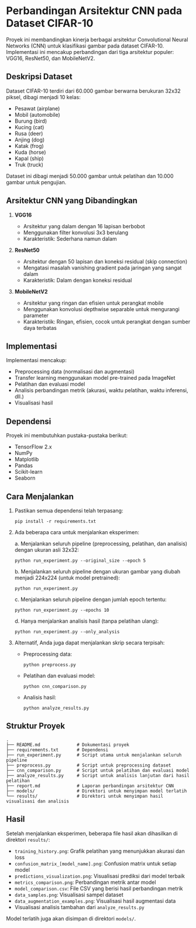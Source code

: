 # Perbandingan Arsitektur CNN pada Dataset CIFAR-10

Proyek ini membandingkan kinerja berbagai arsitektur Convolutional Neural Networks (CNN) untuk klasifikasi gambar pada dataset CIFAR-10. Implementasi ini mencakup perbandingan dari tiga arsitektur populer: VGG16, ResNet50, dan MobileNetV2.

## Deskripsi Dataset

Dataset CIFAR-10 terdiri dari 60.000 gambar berwarna berukuran 32x32 piksel, dibagi menjadi 10 kelas:
- Pesawat (airplane)
- Mobil (automobile)
- Burung (bird)
- Kucing (cat)
- Rusa (deer)
- Anjing (dog)
- Katak (frog)
- Kuda (horse)
- Kapal (ship)
- Truk (truck)

Dataset ini dibagi menjadi 50.000 gambar untuk pelatihan dan 10.000 gambar untuk pengujian.

## Arsitektur CNN yang Dibandingkan

1. **VGG16**
   - Arsitektur yang dalam dengan 16 lapisan berbobot
   - Menggunakan filter konvolusi 3x3 berulang
   - Karakteristik: Sederhana namun dalam

2. **ResNet50**
   - Arsitektur dengan 50 lapisan dan koneksi residual (skip connection)
   - Mengatasi masalah vanishing gradient pada jaringan yang sangat dalam
   - Karakteristik: Dalam dengan koneksi residual

3. **MobileNetV2**
   - Arsitektur yang ringan dan efisien untuk perangkat mobile
   - Menggunakan konvolusi depthwise separable untuk mengurangi parameter
   - Karakteristik: Ringan, efisien, cocok untuk perangkat dengan sumber daya terbatas

## Implementasi

Implementasi mencakup:
- Preprocessing data (normalisasi dan augmentasi)
- Transfer learning menggunakan model pre-trained pada ImageNet
- Pelatihan dan evaluasi model
- Analisis perbandingan metrik (akurasi, waktu pelatihan, waktu inferensi, dll.)
- Visualisasi hasil

## Dependensi

Proyek ini membutuhkan pustaka-pustaka berikut:
- TensorFlow 2.x
- NumPy
- Matplotlib
- Pandas
- Scikit-learn
- Seaborn

## Cara Menjalankan

1. Pastikan semua dependensi telah terpasang:
   ```
   pip install -r requirements.txt
   ```

2. Ada beberapa cara untuk menjalankan eksperimen:

   a. Menjalankan seluruh pipeline (preprocessing, pelatihan, dan analisis) dengan ukuran asli 32x32:
   ```
   python run_experiment.py --original_size --epoch 5
   ```

   b. Menjalankan seluruh pipeline dengan ukuran gambar yang diubah menjadi 224x224 (untuk model pretrained):
   ```
   python run_experiment.py
   ```

   c. Menjalankan seluruh pipeline dengan jumlah epoch tertentu:
   ```
   python run_experiment.py --epochs 10
   ```

   d. Hanya menjalankan analisis hasil (tanpa pelatihan ulang):
   ```
   python run_experiment.py --only_analysis
   ```

3. Alternatif, Anda juga dapat menjalankan skrip secara terpisah:
   - Preprocessing data:
     ```
     python preprocess.py
     ```
   - Pelatihan dan evaluasi model:
     ```
     python cnn_comparison.py
     ```
   - Analisis hasil:
     ```
     python analyze_results.py
     ```

## Struktur Proyek

```
.
├── README.md              # Dokumentasi proyek
├── requirements.txt       # Dependensi
├── run_experiment.py      # Script utama untuk menjalankan seluruh pipeline
├── preprocess.py          # Script untuk preprocessing dataset
├── cnn_comparison.py      # Script untuk pelatihan dan evaluasi model
├── analyze_results.py     # Script untuk analisis lanjutan dari hasil pelatihan
├── report.md              # Laporan perbandingan arsitektur CNN
├── models/                # Direktori untuk menyimpan model terlatih
└── results/               # Direktori untuk menyimpan hasil visualisasi dan analisis
```

## Hasil

Setelah menjalankan eksperimen, beberapa file hasil akan dihasilkan di direktori `results/`:
- `training_history.png`: Grafik pelatihan yang menunjukkan akurasi dan loss
- `confusion_matrix_[model_name].png`: Confusion matrix untuk setiap model
- `predictions_visualization.png`: Visualisasi prediksi dari model terbaik
- `metrics_comparison.png`: Perbandingan metrik antar model
- `model_comparison.csv`: File CSV yang berisi hasil perbandingan metrik
- `data_samples.png`: Visualisasi sampel dataset
- `data_augmentation_examples.png`: Visualisasi hasil augmentasi data
- Visualisasi analisis tambahan dari `analyze_results.py`

Model terlatih juga akan disimpan di direktori `models/`. 